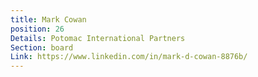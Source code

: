 ```yaml
---
title: Mark Cowan
position: 26
Details: Potomac International Partners
Section: board
Link: https://www.linkedin.com/in/mark-d-cowan-8876b/
---
```



